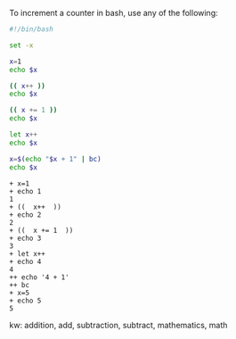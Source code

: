 To increment a counter in bash, use any of the following:
```sh
#!/bin/bash

set -x

x=1
echo $x

(( x++ ))
echo $x

(( x += 1 ))
echo $x

let x++
echo $x

x=$(echo "$x + 1" | bc)
echo $x
```
```
+ x=1
+ echo 1
1
+ ((  x++  ))
+ echo 2
2
+ ((  x += 1  ))
+ echo 3
3
+ let x++
+ echo 4
4
++ echo '4 + 1'
++ bc
+ x=5
+ echo 5
5
```
kw: addition, add, subtraction, subtract, mathematics, math